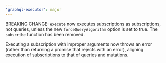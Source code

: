 ```yaml
---
'graphql-executor': major
---
```


BREAKING CHANGE: `execute` now executes subscriptions as subscriptions, not queries, unless the new `forceQueryAlgorithm` option is set to true. The `subscribe` function has been removed.

Executing a subscription with improper arguments now throws an error (rather than returning a promise that rejects with an error), aligning execution of subscriptions to that of queries and mutations.
